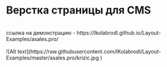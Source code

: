 # Верстка страницы для CMS

<br>
ссылка на демонстрацию - https://lkolabrodl.github.io/Layout-Examples/asales.pro/
<br><br>
![Alt text](https://raw.githubusercontent.com/lKolabrodl/Layout-Examples/master/asales.pro/krizic.jpg )

